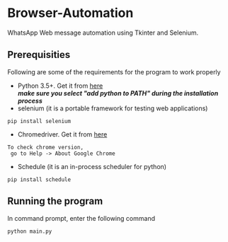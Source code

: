 # Browser-Automation
WhatsApp Web message automation using Tkinter and Selenium.


## Prerequisities
Following are some of the requirements for the program to work properly
* Python 3.5+. Get it from [here](https://www.python.org/downloads/)<br/>
  **_make sure you select "add python to PATH" during the installation process_**  
* selenium (it is a portable framework for testing web applications)
```
pip install selenium
```
* Chromedriver. Get it from [here](https://chromedriver.chromium.org/downloads)
```
To check chrome version, 
 go to Help -> About Google Chrome
```
* Schedule (it is an in-process scheduler for python)
```
pip install schedule
```


## Running the program
In command prompt, enter the following command
```
python main.py
```

